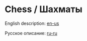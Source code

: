 # Chess / Шахматы

English description: [en-us](docs/en-us/README.md)

Русское описание: [ru-ru](docs/ru-ru/README.md)
